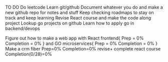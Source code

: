 TO DO
Do leetcode
Learn git/github
Document whatever you do and make a new github repo for notes and stuff 
Keep checking roadmaps to stay on track and keep learning
Revise React course and make the code along project
Lookup go projects on github
Learn how to apply go in backend/devops

Figure out how to make a web app with React frontend{
Prep = 0%
Completion = 0%
}
and GO microservices{
Prep = 0%
Completion = 0%
}
Make a crm fiber
Prep=0%
Completion=0%
revise+ complete react course
Completion(0/28)=0%